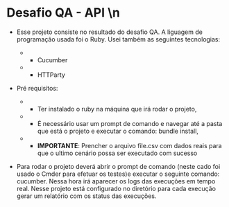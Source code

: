 # Desafio QA - API \n
* Esse projeto consiste no resultado do desafio QA. A liguagem de programação usada foi o Ruby. Usei também as seguintes tecnologias: 
   * - Cucumber 
   * - HTTParty 
* Pré requisitos:  
   * - Ter instalado o ruby na máquina que irá rodar o projeto, 
   * - É necessário usar um prompt de comando e navegar até a pasta que está o projeto e executar o comando: bundle install, 
   * - **IMPORTANTE**: Prencher o arquivo file.csv com dados reais para que o ultimo cenário possa ser executado com sucesso 

* Para rodar o projeto deverá abrir o prompt de comando (neste cado foi usado o Cmder para efetuar os testes)e executar o seguinte comando: cucumber. Nessa hora irá aparecer os logs das execuções em tempo real. Nesse projeto está configurado no diretório <log> para cada execução gerar um relatório com os status das execuções.
